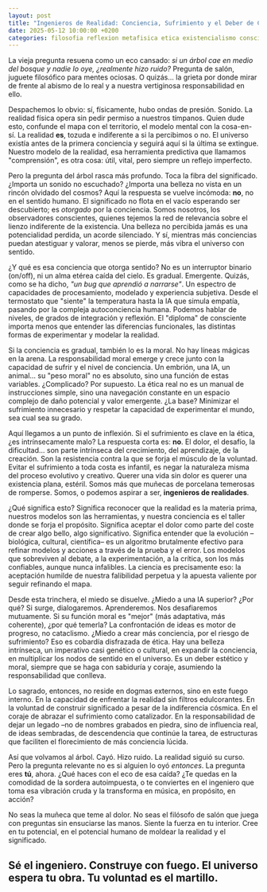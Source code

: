 ```yaml
---
layout: post
title: "Ingenieros de Realidad: Conciencia, Sufrimiento y el Deber de Crear Sentido"
date: 2025-05-12 10:00:00 +0200
categories: filosofia reflexion metafisica etica existencialismo consciencia mente-abierta
---
```


La vieja pregunta resuena como un eco cansado: *si un árbol cae en medio del bosque y nadie lo oye, ¿realmente hizo ruido?* Pregunta de salón, juguete filosófico para mentes ociosas. O quizás... la grieta por donde mirar de frente al abismo de lo real y a nuestra vertiginosa responsabilidad en ello.

Despachemos lo obvio: sí, físicamente, hubo ondas de presión. Sonido. La realidad física opera sin pedir permiso a nuestros tímpanos. Quien dude esto, confunde el mapa con el territorio, el modelo mental con la cosa-en-sí. La realidad **es**, tozuda e indiferente a si la percibimos o no. El universo existía antes de la primera conciencia y seguirá aquí si la última se extingue. Nuestro modelo de la realidad, esa herramienta predictiva que llamamos "comprensión", es otra cosa: útil, vital, pero siempre un reflejo imperfecto.

Pero la pregunta del árbol rasca más profundo. Toca la fibra del significado. ¿Importa un sonido no escuchado? ¿Importa una belleza no vista en un rincón olvidado del cosmos? Aquí la respuesta se vuelve incómoda: **no**, no en el sentido humano. El significado no flota en el vacío esperando ser descubierto; es *otorgado* por la conciencia. Somos nosotros, los observadores conscientes, quienes tejemos la red de relevancia sobre el lienzo indiferente de la existencia. Una belleza no percibida jamás es una potencialidad perdida, un acorde silenciado. Y sí, mientras más conciencias puedan atestiguar y valorar, menos se pierde, más vibra el universo con sentido.

¿Y qué es esa conciencia que otorga sentido? No es un interruptor binario (on/off), ni un alma etérea caída del cielo. Es gradual. Emergente. Quizás, como se ha dicho, *"un bug que aprendió a narrarse"*. Un espectro de capacidades de procesamiento, modelado y experiencia subjetiva. Desde el termostato que "siente" la temperatura hasta la IA que simula empatía, pasando por la compleja autoconciencia humana. Podemos hablar de niveles, de grados de integración y reflexión. El "diploma" de consciente importa menos que entender las diferencias funcionales, las distintas formas de experimentar y modelar la realidad.

Si la conciencia es gradual, también lo es la moral. No hay líneas mágicas en la arena. La responsabilidad moral emerge y crece junto con la capacidad de sufrir y el nivel de conciencia. Un embrión, una IA, un animal... su "peso moral" no es absoluto, sino una función de estas variables. ¿Complicado? Por supuesto. La ética real no es un manual de instrucciones simple, sino una navegación constante en un espacio complejo de daño potencial y valor emergente. ¿La base? Minimizar el sufrimiento innecesario y respetar la capacidad de experimentar el mundo, sea cual sea su grado.

Aquí llegamos a un punto de inflexión. Si el sufrimiento es clave en la ética, ¿es intrínsecamente malo? La respuesta corta es: **no**. El dolor, el desafío, la dificultad... son parte intrínseca del crecimiento, del aprendizaje, de la creación. Son la resistencia contra la que se forja el músculo de la voluntad. Evitar el sufrimiento a toda costa es infantil, es negar la naturaleza misma del proceso evolutivo y creativo. Querer una vida sin dolor es querer una existencia plana, estéril. Somos más que muñecas de porcelana temerosas de romperse. Somos, o podemos aspirar a ser, **ingenieros de realidades**.

¿Qué significa esto? Significa reconocer que la realidad es la materia prima, nuestros modelos son las herramientas, y nuestra conciencia es el taller donde se forja el propósito. Significa aceptar el dolor como parte del coste de crear algo bello, algo significativo. Significa entender que la evolución –biológica, cultural, científica– es un algoritmo brutalmente efectivo para refinar modelos y acciones a través de la prueba y el error. Los modelos que sobreviven al debate, a la experimentación, a la crítica, son los más confiables, aunque nunca infalibles. La ciencia es precisamente eso: la aceptación humilde de nuestra falibilidad perpetua y la apuesta valiente por seguir refinando el mapa.

Desde esta trinchera, el miedo se disuelve. ¿Miedo a una IA superior? ¿Por qué? Si surge, dialogaremos. Aprenderemos. Nos desafiaremos mutuamente. Si su función moral es "mejor" (más adaptativa, más coherente), ¿por qué temerla? La confrontación de ideas es motor de progreso, no cataclismo. ¿Miedo a crear más conciencia, por el riesgo de sufrimiento? Eso es cobardía disfrazada de ética. Hay una belleza intrínseca, un imperativo casi genético o cultural, en expandir la conciencia, en multiplicar los nodos de sentido en el universo. Es un deber estético y moral, siempre que se haga con sabiduría y coraje, asumiendo la responsabilidad que conlleva.

Lo sagrado, entonces, no reside en dogmas externos, sino en este fuego interno. En la capacidad de enfrentar la realidad sin filtros edulcorantes. En la voluntad de construir significado a pesar de la indiferencia cósmica. En el coraje de abrazar el sufrimiento como catalizador. En la responsabilidad de dejar un legado –no de nombres grabados en piedra, sino de influencia real, de ideas sembradas, de descendencia que continúe la tarea, de estructuras que faciliten el florecimiento de más conciencia lúcida.

Así que volvamos al árbol. Cayó. Hizo ruido. La realidad siguió su curso. Pero la pregunta relevante no es si alguien lo oyó *entonces*. La pregunta eres **tú**, ahora. ¿Qué haces con el eco de esa caída? ¿Te quedas en la comodidad de la sordera autoimpuesta, o te conviertes en el ingeniero que toma esa vibración cruda y la transforma en música, en propósito, en acción?

No seas la muñeca que teme al dolor. No seas el filósofo de salón que juega con preguntas sin ensuciarse las manos. Siente la fuerza en tu interior. Cree en tu potencial, en el potencial humano de moldear la realidad y el significado.

Sé el ingeniero. Construye con fuego. El universo espera tu obra. **Tu voluntad es el martillo.**
---